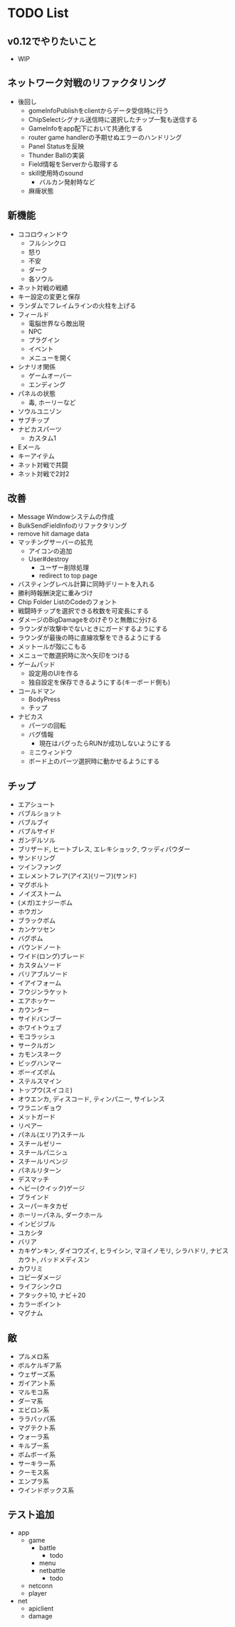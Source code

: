 # TODO List

## v0.12でやりたいこと

- WIP

## ネットワーク対戦のリファクタリング

- 後回し
  - gomeInfoPublishをclientからデータ受信時に行う
  - ChipSelectシグナル送信時に選択したチップ一覧も送信する
  - GameInfoをapp配下において共通化する
  - router game handlerの予期せぬエラーのハンドリング
  - Panel Statusを反映
  - Thunder Ballの実装
  - Field情報をServerから取得する
  - skill使用時のsound
    - バルカン発射時など
  - 麻痺状態

## 新機能

- ココロウィンドウ
  - フルシンクロ
  - 怒り
  - 不安
  - ダーク
  - 各ソウル
- ネット対戦の戦績
- キー設定の変更と保存
- ランダムでフレイムラインの火柱を上げる
- フィールド
  - 電脳世界なら敵出現
  - NPC
  - プラグイン
  - イベント
  - メニューを開く
- シナリオ関係
  - ゲームオーバー
  - エンディング
- パネルの状態
  - 毒, ホーリーなど
- ソウルユニゾン
- サブチップ
- ナビカスパーツ
  - カスタム1
- Eメール
- キーアイテム
- ネット対戦で共闘
- ネット対戦で2対2

## 改善

- Message Windowシステムの作成
- BulkSendFieldInfoのリファクタリング
- remove hit damage data
- マッチングサーバーの拡充
  - アイコンの追加
  - User#destroy
    - ユーザー削除処理
    - redirect to top page
- バスティングレベル計算に同時デリートを入れる
- 勝利時報酬決定に重みづけ
- Chip Folder ListのCodeのフォント
- 戦闘時チップを選択できる枚数を可変長にする
- ダメージのBigDamageをのけぞりと無敵に分ける
- ラウンダが攻撃中でないときにガードするようにする
- ラウンダが最後の時に直線攻撃をできるようにする
- メットールが殻にこもる
- メニューで敵選択時に次へ矢印をつける
- ゲームパッド
  - 設定用のUIを作る
  - 独自設定を保存できるようにする(キーボード側も)
- コールドマン
  - BodyPress
  - チップ
- ナビカス
  - パーツの回転
  - バグ情報
    - 現在はバグったらRUNが成功しないようにする
  - ミニウィンドウ
  - ボード上のパーツ選択時に動かせるようにする

## チップ

- エアシュート
- バブルショット
- バブルブイ
- バブルサイド
- ガンデルソル
- ブリザード, ヒートブレス, エレキショック, ウッディパウダー
- サンドリング
- ツインファング
- エレメントフレア(アイス)(リーフ)(サンド)
- マグボルト
- ノイズストーム
- (メガ)エナジーボム
- ホウガン
- ブラックボム
- カンケツセン
- バグボム
- バウンドノート
- ワイド(ロング)ブレード
- カスタムソード
- バリアブルソード
- イアイフォーム
- フウジンラケット
- エアホッケー
- カウンター
- サイドバンブー
- ホワイトウェブ
- モコラッシュ
- サークルガン
- カモンスネーク
- ビッグハンマー
- ボーイズボム
- ステルスマイン
- トップウ(スイコミ)
- オウエンカ, ディスコード, ティンパニー, サイレンス
- ワラニンギョウ
- メットガード
- リペアー
- パネル(エリア)スチール
- スチールゼリー
- スチールパニシュ
- スチールリベンジ
- パネルリターン
- デスマッチ
- ヘビー(クイック)ゲージ
- ブラインド
- スーパーキタカゼ
- ホーリーパネル, ダークホール
- インビジブル
- ユカシタ
- バリア
- カキゲンキン, ダイコウズイ, ヒライシン, マヨイノモリ, シラハドリ, ナビスカウト, バッドメディスン
- カワリミ
- コピーダメージ
- ライフシンクロ
- アタック＋10, ナビ＋20
- カラーポイント
- マグナム

## 敵

- プルメロ系
- ボルケルギア系
- ウェザーズ系
- ガイアント系
- マルモコ系
- ダーマ系
- エビロン系
- ララパッパ系
- マグテクト系
- ウォーラ系
- キルブー系
- ボムボーイ系
- サーキラー系
- クーモス系
- エンプラ系
- ウインドボックス系

## テスト追加

- app
  - game
    - battle
      - todo
    - menu
    - netbattle
      - todo
  - netconn
  - player
- net
  - apiclient
  - damage
